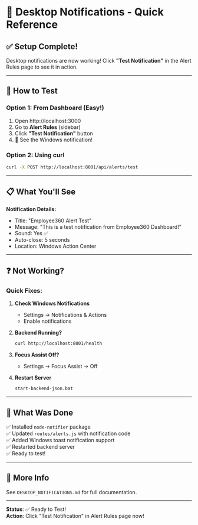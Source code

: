 # 🔔 Desktop Notifications - Quick Reference

## ✅ Setup Complete!

Desktop notifications are now working! Click **"Test Notification"** in the Alert Rules page to see it in action.

---

## 🚀 How to Test

### Option 1: From Dashboard (Easy!)
1. Open http://localhost:3000
2. Go to **Alert Rules** (sidebar)
3. Click **"Test Notification"** button
4. 🎉 See the Windows notification!

### Option 2: Using curl
```bash
curl -X POST http://localhost:8001/api/alerts/test
```

---

## 📋 What You'll See

**Notification Details:**
- Title: "Employee360 Alert Test"
- Message: "This is a test notification from Employee360 Dashboard!"
- Sound: Yes ✅
- Auto-close: 5 seconds
- Location: Windows Action Center

---

## ❓ Not Working?

### Quick Fixes:

1. **Check Windows Notifications**
   - Settings → Notifications & Actions
   - Enable notifications

2. **Backend Running?**
   ```bash
   curl http://localhost:8001/health
   ```

3. **Focus Assist Off?**
   - Settings → Focus Assist → Off

4. **Restart Server**
   ```bash
   start-backend-json.bat
   ```

---

## 🎯 What Was Done

✅ Installed `node-notifier` package  
✅ Updated `routes/alerts.js` with notification code  
✅ Added Windows toast notification support  
✅ Restarted backend server  
✅ Ready to test!

---

## 📖 More Info

See `DESKTOP_NOTIFICATIONS.md` for full documentation.

---

**Status**: ✅ Ready to Test!  
**Action**: Click "Test Notification" in Alert Rules page now!
